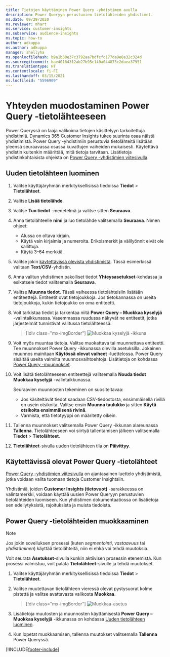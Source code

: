 ```yaml
---
title: Tietojen käyttäminen Power Query -yhdistimen avulla
description: Power Queryyn perustuvien tietolähteiden yhdistimet.
ms.date: 09/29/2020
ms.reviewer: mhart
ms.service: customer-insights
ms.subservice: audience-insights
ms.topic: how-to
author: adkuppa
ms.author: adkuppa
manager: shellyha
ms.openlocfilehash: b9a1b30e37c3792aa7bdfcfc177da9e8a32c324d
ms.sourcegitcommit: bae40184312ab27b95c140a044875c2daea37951
ms.translationtype: HT
ms.contentlocale: fi-FI
ms.lasthandoff: 03/15/2021
ms.locfileid: "5596909"
---
```

# <a name="connect-to-a-power-query-data-source"></a>Yhteyden muodostaminen Power Query -tietolähteeseen

Power Queryssä on laaja valikoima tietojen käsittelyyn tarkoitettuja yhdistimiä. Dynamics 365 Customer Insights tukee suurinta osaa näistä yhdistimistä. Power Query -yhdistimiin perustuvia tietolähteitä lisätään yleensä seuraavassa osassa kuvattujen vaiheiden mukaisesti. Käytettävä yhdistin kuitenkin määrittää, mitä tietoja tarvitaan. Lisätietoja yhdistinkohtaisista ohjeista on [Power Query -yhdistimien viitesivulla](/power-query/connectors/).

## <a name="create-a-new-data-source"></a>Uuden tietolähteen luominen

1. Valitse käyttäjäryhmän merkityksellisissä tiedoissa **Tiedot** > **Tietolähteet**.

1. Valitse **Lisää tietolähde**.

1. Valitse **Tuo tiedot** -menetelmä ja valitse sitten **Seuraava**.

1. Anna tietolähteelle **nimi** ja luo tietolähde valitsemalla **Seuraava**. Nimen ohjeet: 
   - Alussa on oltava kirjain.
   - Käytä vain kirjaimia ja numeroita. Erikoismerkit ja välilyönnit eivät ole sallittuja.
   - Käytä 3–64 merkkiä.

1. Valitse jokin [käytettävissä olevista yhdistimistä](#available-power-query-data-sources). Tässä esimerkissä valitaan **Text/CSV**-yhdistin.

1. Anna valitun yhdistimen pakolliset tiedot **Yhteysasetukset**-kohdassa ja esikatsele tiedot valitsemalla **Seuraava**.

1. Valitse **Muunna tiedot**. Tässä vaiheessa tietolähteisiin lisätään entiteettejä. Entiteetit ovat tietojoukkoja. Jos tietokannassa on useita tietojoukkoja, kukin tietojoukko on oma entiteetti.

1. Voit tarkistaa tiedot ja tarkentaa niitä **Power Query – Muokkaa kyselyjä** -valintaikkunassa. Vasemmassa ruudussa näkyvät ne entiteetit, jotka järjestelmät tunnistivat valitussa tietolähteessä.

   > [!div class="mx-imgBorder"]
   > ![Muokkaa kyselyjä -ikkuna](media/data-manager-configure-edit-queries.png "Muokkaa kyselyjä -ikkuna")

1. Voit myös muuntaa tietoja. Valitse muokattava tai muunnettava entiteetti. Tee muunnokset Power Query -ikkunassa olevilla asetuksilla. Jokainen muunnos mainitaan **Käytössä olevat vaiheet** -luettelossa. Power Query sisältää useita valmiita muunnosvaihtoehtoja. Lisätietoja on kohdassa [Power Query -muunnokset](/power-query/power-query-what-is-power-query#transformations).

1. Voit lisätä tietolähteeseen entiteettejä valitsemalla **Nouda tiedot** **Muokkaa kyselyjä** -valintaikkunassa.

   Seuraavien muunnosten tekeminen on suositeltavaa:

   - Jos käsiteltävät tiedot saadaan CSV-tiedostosta, ensimmäisellä rivillä on usein otsikoita. Valitse ensin **Muunna taulukko** ja sitten **Käytä otsikoita ensimmäisenä rivinä**.
   - Varmista, että tietotyyppi on määritetty oikein.

1. Tallenna muunnokset valitsemalla Power Query -ikkunan alareunassa **Tallenna**. Tietolähteeseen voi siirtyä tallentamisen jälkeen valitsemalla **Tiedot** > **Tietolähteet**.

1. **Tietolähteet**-sivulla uuden tietolähteen tila on **Päivittyy**.

## <a name="available-power-query-data-sources"></a>Käytettävissä olevat Power Query -tietolähteet

[Power Query -yhdistimien viitesivulla](/power-query/connectors/) on ajantasainen luettelo yhdistimistä, jotka voidaan valita tuomaan tietoja Customer Insightsiin. 

Yhdistimiä, joiden **Customer Insights (tietovuot)** -sarakkeessa on valintamerkki, voidaan käyttää uusien Power Queryyn perustuvien tietolähteiden luomiseen. Kun yhdistimen dokumentaatiossa on lisätietoja sen edellytyksistä, rajoituksista ja muista tiedoista.

## <a name="edit-power-query-data-sources"></a>Power Query -tietolähteiden muokkaaminen

> [!NOTE]
> Jos jokin sovelluksen prosessi (kuten *segmentointi*, *vastaavuus* tai *yhdistäminen*) käyttää tietolähteitä, niin ei ehkä voi tehdä muutoksia. 
>
> Voit seurata **Asetukset**-sivulla kunkin aktiivisen prosessin etenemistä. Kun prosessi valmistuu, voit palata **Tietolähteet**-sivulle ja tehdä muutokset.

1. Valitse käyttäjäryhmän merkityksellisissä tiedoissa **Tiedot** > **Tietolähteet**.

2. Valitse muutettavan tietolähteen vieressä olevat pystysuorat kolme pistettä ja valitse avattavasta valikosta **Muokkaa**.

   > [!div class="mx-imgBorder"]
   > ![Muokkaa-asetus](media/edit-option-data-sources.png "Muokkaa-asetus")

3. Lisätietoja muutosten ja muunnosten käyttämisestä **Power Query – Muokkaa kyselyjä** -ikkunassa on kohdassa [Uuden tietolähteen luominen](#create-a-new-data-source).

4. Kun lopetat muokkaamisen, tallenna muutokset valitsemalla **Tallenna** Power Queryssä.


[!INCLUDE[footer-include](../includes/footer-banner.md)]